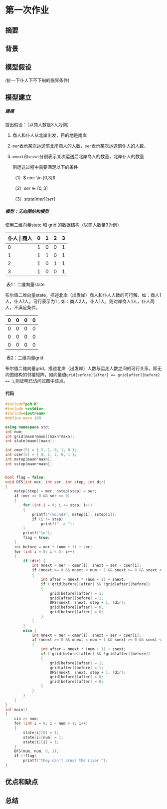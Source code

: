 # 第一次作业

## 摘要

## 背景

## 模型假设

  (扯一下仆人下不下船的临界条件)

## 模型建立

##### 建模

提出假设：（以商人数是3人为例）

1. 商人和仆人从北岸出发，目的地是南岸

2. `mer`表示某次运送前北岸商人的人数，`ser`表示某次运送前仆人的人数，

3. `mnext`和`snext`分别表示某次运送后北岸商人的数量，北岸仆人的数量

   则运送过程中需要满足以下的条件

   （1）$ mer \in [0,3]$

   （2）$ser \in [0,3]$

   （3）$state[mer][ser]$ 

##### 模型：无向图结构模型

使用二维向量state 和 grid 的数据结构（以商人数量3为例）

| 仆人 \| 商人 | 0    | 1    | 2    | 3    |
| ------------ | ---- | ---- | ---- | ---- |
| 0            | 1    | 0    | 0    | 1    |
| 1            | 1    | 1    | 0    | 1    |
| 2            | 1    | 0    | 1    | 1    |
| 3            | 1    | 0    | 0    | 1    |

​										表1：二维向量state

布尔值二维向量state，描述北岸（出发岸）商人和仆人人数的可行解，如：商人1人，仆人1人，可行表示为1；如：商人2人，仆人1人，则对岸商人1人，仆人两人，不满足条件。

| 0    | 0    | 0    | 0    |
| ---- | ---- | ---- | ---- |
| 0    | 0    | 0    | 0    |
| 0    | 0    | 0    | 0    |
| 0    | 0    | 0    | 0    |

​                                                                               表2：二维向量grid

布尔值二维向量grid，描述北岸（出发岸）人数与运走人数之间的可行关系，即无向图结构的邻接矩阵，如向量值`grid[before][after] == grid[after][before] == 1`,则证明已访问过图中该点。

#### 代码

```cpp
#include"pch.h"
#include <cstdio>
#include<iostream>
#define maxn 100

using namespace std;
int num;
int grid[maxn*maxn][maxn*maxn];
int state[maxn][maxn];

int cmer[5] = { 2, 1, 0, 1, 0 };
int cser[5] = { 0, 1, 2, 0, 1 };
int mstep[maxn*maxn];
int sstep[maxn*maxn];


bool flag = false;
void DFS(int mer, int ser, int step, int dir)
{
	mstep[step] = mer, sstep[step] = ser;
	if (mer == 0 && ser == 0)
	{
		for (int i = 0; i <= step; i++)
		{
			printf("(%d,%d)", mstep[i], sstep[i]);
			if (i != step)
				printf(" -> ");
		}
		printf("\n");
		flag = true;
	}
	int before = mer * (num + 1) + ser;
	for (int i = 0; i < 5; i++)
	{
		if (dir) {
			int mnext = mer - cmer[i], snext = ser - cser[i];
			if (mnext >= 0 && mnext < num + 1 && snext >= 0 && snext < num + 1 && state[mnext][snext])
			{
				int after = mnext * (num + 1) + snext;
				if (!grid[before][after] && !grid[after][before])
				{
					grid[before][after] = 1;
					grid[after][before] = 1;
					DFS(mnext, snext, step + 1, !dir);
					grid[before][after] = 0;
					grid[before][after] = 0;
				}
			}
		}
		else {
			int mnext = mer + cmer[i], snext = ser + cser[i];
			if (mnext >= 0 && mnext < num + 1 && snext >= 0 && snext < num + 1 && state[mnext][snext])
			{
				int after = mnext * (num + 1) + snext;
				if (!grid[before][after] && !grid[after][before])
				{
					grid[before][after] = 1;
					grid[after][before] = 1;
					DFS(mnext, snext, step + 1, !dir);
					grid[before][after] = 0;
					grid[before][after] = 0;
				}
			}
		}
	}
}
int main()
{
	cin >> num;
	for (int i = 0; i < num + 1; i++)
	{
		state[i][0] = 1;
		state[i][num] = 1;
		state[i][i] = 1;
	}
	DFS(num, num, 0, 1);
	if (!flag)
		printf("they can't cross the river.");
}
```



## 优点和缺点

## 总结

